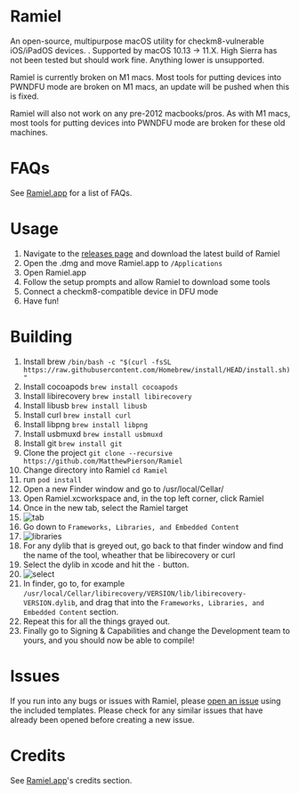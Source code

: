 # Ramiel
An open-source, multipurpose macOS utility for checkm8-vulnerable iOS/iPadOS devices.
.
Supported by macOS 10.13 -> 11.X. High Sierra has not been tested but should work fine. Anything lower is unsupported.

Ramiel is currently broken on M1 macs. Most tools for putting devices into PWNDFU mode are broken on M1 macs, an update will be pushed when this is fixed.

Ramiel will also not work on any pre-2012 macbooks/pros. As with M1 macs, most tools for putting devices into PWNDFU mode are broken for these old machines.


# FAQs
See [Ramiel.app](https://ramiel.app) for a list of FAQs.

# Usage
1. Navigate to the [releases page](https://github.com/MatthewPierson/Ramiel/releases) and download the latest build of Ramiel
2. Open the .dmg and move Ramiel.app to `/Applications`
3. Open Ramiel.app
4. Follow the setup prompts and allow Ramiel to download some tools
5. Connect a checkm8-compatible device in DFU mode
6. Have fun!

# Building
1. Install brew ```/bin/bash -c "$(curl -fsSL https://raw.githubusercontent.com/Homebrew/install/HEAD/install.sh)"```
2. Install cocoapods ```brew install cocoapods```
3. Install libirecovery ```brew install libirecovery```
4. Install libusb ```brew install libusb```
5. Install curl ```brew install curl```
6. Install libpng ```brew install libpng```
7. Install usbmuxd ```brew install usbmuxd```
8. Install git ```brew install git```
9. Clone the project ```git clone --recursive https://github.com/MatthewPierson/Ramiel```
10. Change directory into Ramiel ```cd Ramiel```
11. run ```pod install```
12. Open a new Finder window and go to /usr/local/Cellar/
13. Open Ramiel.xcworkspace and, in the top left corner, click Ramiel
14. Once in the new tab, select the Ramiel target  
15. ![tab](images/Project.png?raw=true)
16. Go down to ```Frameworks, Libraries, and Embedded Content``` 
17. ![libraries](images/dylibs.png?raw=true)
18. For any dylib that is greyed out, go back to that finder window and find the name of the tool, wheather that be libirecovery or curl
19. Select the dylib in xcode and hit the ```-``` button. 
20. ![select](images/selection.png?raw=true)
21. In finder, go to, for example ```/usr/local/Cellar/libirecovery/VERSION/lib/libirecovery-VERSION.dylib```, and drag that into the ```Frameworks, Libraries, and Embedded Content``` section.
22. Repeat this for all the things grayed out.
23. Finally go to Signing & Capabilities and change the Development team to yours, and you should now be able to compile!


# Issues
If you run into any bugs or issues with Ramiel, please [open an issue](https://github.com/MatthewPierson/Ramiel/issues) using the included templates. Please check for any similar issues that have already been opened before creating a new issue.

# Credits 
See [Ramiel.app](https://ramiel.app)'s credits section.
